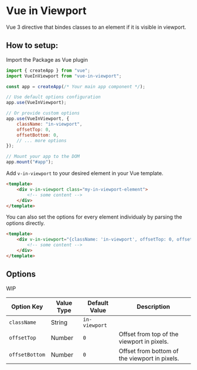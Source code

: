 # Vue in Viewport

Vue 3 directive that bindes classes to an element if it is visible in viewport.

## How to setup:

Import the Package as Vue plugin

```JavaScript
import { createApp } from "vue";
import VueInViewport from "vue-in-viewport";

const app = createApp(/* Your main app component */);

// Use default options configuration
app.use(VueInViewport);

// Or provide custom options
app.use(VueInViewport, {
    className: "in-viewport",
    offsetTop: 0,
    offsetBottom: 0,
    // ... more options
});

// Mount your app to the DOM
app.mount("#app");
```

Add `v-in-viewport` to your desired element in your Vue template.

```HTML
<template>
    <div v-in-viewport class="my-in-viewport-element">
        <!-- some content -->
    </div>
</template>
```

You can also set the options for every element individualy by parsing the options directly.

```HTML
<template>
    <div v-in-viewport="{className: 'in-viewport', offsetTop: 0, offsetBottom: 0,}" class="my-in-viewport-element">
        <!-- some content -->
    </div>
</template>
```

## Options

WIP

| Option Key     | Value Type | Default Value | Description                                   |
| -------------- | ---------- | ------------- | --------------------------------------------- |
| `className`    | String     | `in-viewport` |                                               |
| `offsetTop`    | Number     | `0`           | Offset from top of the viewport in pixels.    |
| `offsetBottom` | Number     | `0`           | Offset from bottom of the viewport in pixels. |
